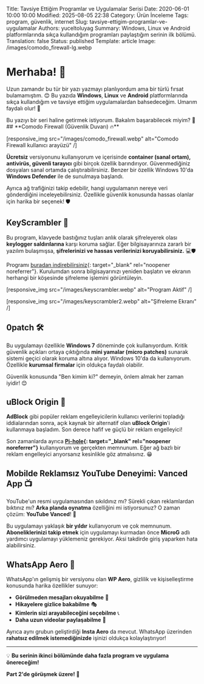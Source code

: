 Title: Tavsiye Ettiğim Programlar ve Uygulamalar Serisi
Date: 2020-06-01 10:00 10:00
Modified: 2025-08-05 22:38
Category: Ürün İnceleme
Tags: program, güvenlik, internet
Slug: tavsiye-ettigim-programlar-ve-uygulamalar
Authors: yuceltoluyag
Summary: Windows, Linux ve Android platformlarında sıkça kullandığım programları paylaştığım serinin ilk bölümü.
Translation: false
Status: published
Template: article
Image: /images/comodo_firewall-lg.webp


# Merhaba! 👋

Uzun zamandır bu tür bir yazı yazmayı planlıyordum ama bir türlü fırsat bulamamıştım. 😊 Bu yazıda **Windows**, **Linux** ve **Android** platformlarında sıkça kullandığım ve tavsiye ettiğim uygulamalardan bahsedeceğim. Umarım faydalı olur! 🚀


<div class="info-box important">
Bu yazıyı bir seri haline getirmek istiyorum. Bakalım başarabilecek miyim? 🤞</div>
## **Comodo Firewall (Güvenlik Duvarı) 🔥**


[responsive_img src="/images/comodo_firewall.webp" alt="Comodo Firewall kullanıcı arayüzü" /]


**Ücretsiz** versiyonunu kullanıyorum ve içerisinde **container (sanal ortam), antivirüs, güvenli tarayıcı** gibi birçok özellik barındırıyor. Güvenmediğiniz dosyaları sanal ortamda çalıştırabilirsiniz. Benzer bir özellik Windows 10'da **Windows Defender** ile de sunulmaya başlandı.

Ayrıca ağ trafiğinizi takip edebilir, hangi uygulamanın nereye veri gönderdiğini inceleyebilirsiniz. Özellikle güvenlik konusunda hassas olanlar için harika bir seçenek! 🛡️

## **KeyScrambler 🔑**

Bu program, klavyede bastığınız tuşları anlık olarak şifreleyerek olası **keylogger saldırılarına** karşı koruma sağlar. Eğer bilgisayarınıza zararlı bir yazılım bulaşmışsa, **şifrelerinizi ve hassas verilerinizi koruyabilirsiniz.** 💻🛡️

Programı [buradan indirebilirsiniz](https://www.qfxsoftware.com/download.htm){: target="_blank" rel="noopener noreferrer"}. Kurulumdan sonra bilgisayarınızı yeniden başlatın ve ekranın herhangi bir köşesinde şifreleme işlemini görüntüleyin.


[responsive_img src="/images/keyscrambler.webp" alt="Program Aktif" /]


[responsive_img src="/images/keyscrambler2.webp" alt="Şifreleme Ekranı" /]

## **0patch 🛠️**

Bu uygulamayı özellikle **Windows 7** döneminde çok kullanıyordum. Kritik güvenlik açıkları ortaya çıktığında **mini yamalar (micro patches)** sunarak sistemi geçici olarak koruma altına alıyor. Windows 10'da da kullanıyorum. Özellikle **kurumsal firmalar** için oldukça faydalı olabilir.

Güvenlik konusunda "Ben kimim ki?" demeyin, önlem almak her zaman iyidir! 😊

## **uBlock Origin 🚫**

**AdBlock** gibi popüler reklam engelleyicilerin kullanıcı verilerini topladığı iddialarından sonra, açık kaynak bir alternatif olan **uBlock Origin**'i kullanmaya başladım. Son derece hafif ve güçlü bir reklam engelleyici!

Son zamanlarda ayrıca **[Pi-hole](https://pi-hole.net/){: target="_blank" rel="noopener noreferrer"}** kullanıyorum ve gerçekten memnunum. Eğer ağ bazlı bir reklam engelleyici arıyorsanız kesinlikle göz atmalısınız. 😁

## **Mobilde Reklamsız YouTube Deneyimi: Vanced App 📺**

YouTube'un resmi uygulamasından sıkıldınız mı? Sürekli çıkan reklamlardan bıktınız mı? **Arka planda oynatma** özelliğini mi istiyorsunuz? O zaman çözüm: **YouTube Vanced**! 🎉

Bu uygulamayı yaklaşık **bir yıldır** kullanıyorum ve çok memnunum. **Aboneliklerinizi takip etmek** için uygulamayı kurmadan önce **MicroG** adlı yardımcı uygulamayı yüklemeniz gerekiyor. Aksi takdirde giriş yaparken hata alabilirsiniz.

## **WhatsApp Aero 📱**

WhatsApp'ın gelişmiş bir versiyonu olan **WP Aero**, gizlilik ve kişiselleştirme konusunda harika özellikler sunuyor:

- **Görülmeden mesajları okuyabilme** 👀
- **Hikayelere gizlice bakabilme** 🎭
- **Kimlerin sizi arayabileceğini seçebilme** 📞
- **Daha uzun videolar paylaşabilme** 🎥

Ayrıca aynı grubun geliştirdiği **Insta Aero** da mevcut. WhatsApp üzerinden **rahatsız edilmek istemediğinizde** işinizi oldukça kolaylaştırıyor!

---

💡 **Bu serinin ikinci bölümünde daha fazla program ve uygulama önereceğim!**

**Part 2'de görüşmek üzere! 🚀**

